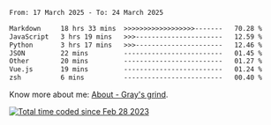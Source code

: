 <!--START_SECTION:waka-->

```txt
From: 17 March 2025 - To: 24 March 2025

Markdown     18 hrs 33 mins  >>>>>>>>>>>>>>>>>>-------   70.28 %
JavaScript   3 hrs 19 mins   >>>----------------------   12.59 %
Python       3 hrs 17 mins   >>>----------------------   12.46 %
JSON         22 mins         -------------------------   01.45 %
Other        20 mins         -------------------------   01.27 %
Vue.js       19 mins         -------------------------   01.24 %
zsh          6 mins          -------------------------   00.40 %
```

<!--END_SECTION:waka-->

<!-- [![grayxu's github stats](https://github-readme-stats.vercel.app/api?username=grayxu&count_private=true&show_icons=true)](https://github.com/grayxu) -->

Know more about me: [About - Gray's grind](https://www.grayxu.cn/).
<p align="left">
  <a href="https://wakatime.com/@c69eb31e-43a1-463f-8968-c3449e386f57"><img src="https://wakatime.com/badge/user/c69eb31e-43a1-463f-8968-c3449e386f57.svg" title="Total time coded since Feb 28 2023" /></a>
</p>

